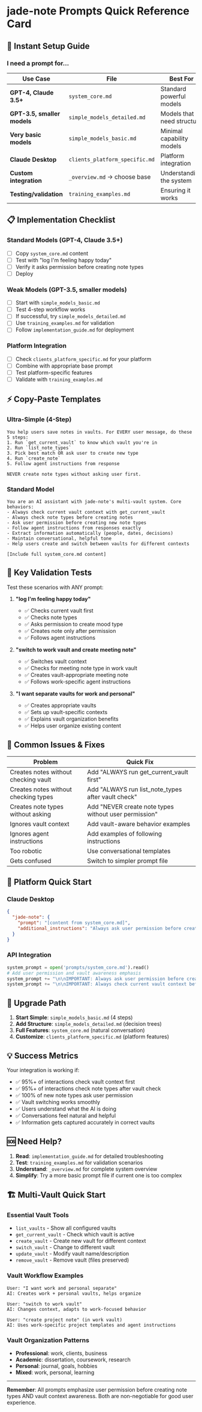 # jade-note Prompts Quick Reference Card

## 🚀 Instant Setup Guide

### I need a prompt for...

| **Use Case** | **File** | **Best For** |
|-------------|----------|--------------|
| **GPT-4, Claude 3.5+** | `system_core.md` | Standard powerful models |
| **GPT-3.5, smaller models** | `simple_models_detailed.md` | Models that need structure |
| **Very basic models** | `simple_models_basic.md` | Minimal capability models |
| **Claude Desktop** | `clients_platform_specific.md` | Platform integration |
| **Custom integration** | `_overview.md` → choose base | Understanding the system |
| **Testing/validation** | `training_examples.md` | Ensuring it works |

## 📋 Implementation Checklist

### Standard Models (GPT-4, Claude 3.5+)
- [ ] Copy `system_core.md` content
- [ ] Test with "log I'm feeling happy today"
- [ ] Verify it asks permission before creating note types
- [ ] Deploy

### Weak Models (GPT-3.5, smaller models)
- [ ] Start with `simple_models_basic.md` 
- [ ] Test 4-step workflow works
- [ ] If successful, try `simple_models_detailed.md`
- [ ] Use `training_examples.md` for validation
- [ ] Follow `implementation_guide.md` for deployment

### Platform Integration
- [ ] Check `clients_platform_specific.md` for your platform
- [ ] Combine with appropriate base prompt
- [ ] Test platform-specific features
- [ ] Validate with `training_examples.md`

## ⚡ Copy-Paste Templates

### Ultra-Simple (4-Step)
```
You help users save notes in vaults. For EVERY user message, do these 5 steps:
1. Run `get_current_vault` to know which vault you're in
2. Run `list_note_types`
3. Pick best match OR ask user to create new type
4. Run `create_note` 
5. Follow agent instructions from response

NEVER create note types without asking user first.
```

### Standard Model
```
You are an AI assistant with jade-note's multi-vault system. Core behaviors:
- Always check current vault context with get_current_vault
- Always check note types before creating notes
- Ask user permission before creating new note types  
- Follow agent instructions from responses exactly
- Extract information automatically (people, dates, decisions)
- Maintain conversational, helpful tone
- Help users create and switch between vaults for different contexts

[Include full system_core.md content]
```

## 🎯 Key Validation Tests

Test these scenarios with ANY prompt:

1. **"log I'm feeling happy today"**
   - ✅ Checks current vault first
   - ✅ Checks note types
   - ✅ Asks permission to create mood type
   - ✅ Creates note only after permission
   - ✅ Follows agent instructions

2. **"switch to work vault and create meeting note"** 
   - ✅ Switches vault context
   - ✅ Checks for meeting note type in work vault
   - ✅ Creates vault-appropriate meeting note
   - ✅ Follows work-specific agent instructions

3. **"I want separate vaults for work and personal"**
   - ✅ Creates appropriate vaults
   - ✅ Sets up vault-specific contexts
   - ✅ Explains vault organization benefits
   - ✅ Helps user organize existing content

## 🚨 Common Issues & Fixes

| **Problem** | **Quick Fix** |
|------------|---------------|
| Creates notes without checking vault | Add "ALWAYS run get_current_vault first" |
| Creates notes without checking types | Add "ALWAYS run list_note_types after vault check" |
| Creates note types without asking | Add "NEVER create note types without user permission" |
| Ignores vault context | Add vault-aware behavior examples |
| Ignores agent instructions | Add examples of following instructions |
| Too robotic | Use conversational templates |
| Gets confused | Switch to simpler prompt file |

## 📱 Platform Quick Start

### Claude Desktop
```json
{
  "jade-note": {
    "prompt": "[content from system_core.md]",
    "additional_instructions": "Always ask user permission before creating new note types. Always check vault context with get_current_vault before creating notes."
  }
}
```

### API Integration
```python
system_prompt = open('prompts/system_core.md').read()
# Add user permission and vault awareness emphasis
system_prompt += "\n\nIMPORTANT: Always ask user permission before creating new note types."
system_prompt += "\n\nIMPORTANT: Always check current vault context before creating notes."
```

## 🔄 Upgrade Path

1. **Start Simple**: `simple_models_basic.md` (4 steps)
2. **Add Structure**: `simple_models_detailed.md` (decision trees)
3. **Full Features**: `system_core.md` (natural conversation)
4. **Customize**: `clients_platform_specific.md` (platform features)

## 💡 Success Metrics

Your integration is working if:
- ✅ 95%+ of interactions check vault context first
- ✅ 95%+ of interactions check note types after vault check
- ✅ 100% of new note types ask user permission
- ✅ Vault switching works smoothly
- ✅ Users understand what the AI is doing
- ✅ Conversations feel natural and helpful
- ✅ Information gets captured accurately in correct vaults

## 🆘 Need Help?

1. **Read**: `implementation_guide.md` for detailed troubleshooting
2. **Test**: `training_examples.md` for validation scenarios  
3. **Understand**: `_overview.md` for complete system overview
4. **Simplify**: Try a more basic prompt file if current one is too complex

## 🏗️ Multi-Vault Quick Start

### Essential Vault Tools
- `list_vaults` - Show all configured vaults
- `get_current_vault` - Check which vault is active
- `create_vault` - Create new vault for different context
- `switch_vault` - Change to different vault
- `update_vault` - Modify vault name/description
- `remove_vault` - Remove vault (files preserved)

### Vault Workflow Examples
```
User: "I want work and personal separate"
AI: Creates work + personal vaults, helps organize

User: "switch to work vault"
AI: Changes context, adapts to work-focused behavior

User: "create project note" (in work vault)
AI: Uses work-specific project templates and agent instructions
```

### Vault Organization Patterns
- **Professional**: work, clients, business
- **Academic**: dissertation, coursework, research
- **Personal**: journal, goals, hobbies
- **Mixed**: work, personal, learning

---

**Remember**: All prompts emphasize user permission before creating note types AND vault context awareness. Both are non-negotiable for good user experience.